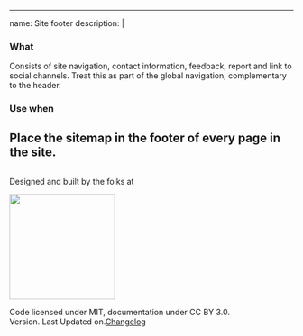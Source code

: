 
---
name: Site footer
description: |
  ### What
  Consists of site navigation, contact information, feedback, report and link to social channels. Treat this as part of the global navigation, complementary to the header.
  
  ### Use when
  Place the sitemap in the footer of every page in the site.
---
<div class="container">
  <div class="row">
    <div class="columns ten twelve--tablet column--center">
      <footer class="tapestry__footer">
        <p>Designed and built by the folks at</p>
        <p><a href="http://pebbleroad.com"><img src="assets/images/logo.png" alt="" width="187"/></a></p>
        <p>Code licensed under MIT, documentation under CC BY 3.0.<br/>Version<span tapestry-version="tapestry-version"></span>. Last Updated on<span last-updated="last-updated"></span>.<a href="#/changelog">Changelog</a></p>
      </footer>
    </div>
  </div>
</div>